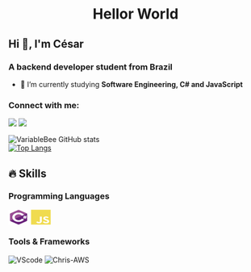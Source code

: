 <h1 align="center">Hellor World</h1>

<h2 align="left">Hi 👋, I'm César</h2>
<h3 align="left">A backend developer student from Brazil</h3>

- 🌱 I’m currently studying **Software Engineering, C# and JavaScript**

<h3 align="left">Connect with me:</h3>
<p align="left">
 <a href = "mailto:cesar.amorim49@gmail.com"> <img src="https://img.shields.io/badge/Gmail-D14836?style=for-the-badge&logo=gmail&logoColor=white" target="_blank"></a>
 <a href = "https://www.linkedin.com/in/amorimcesar"> <img src="https://img.shields.io/badge/LinkedIn-0077B5?style=for-the-badge&logo=linkedin&logoColor=white"></a>
</p>

<!-- GithubStats -->
![VariableBee GitHub stats](https://github-readme-stats.vercel.app/api?username=amorimcesar&show_icons=true&theme=swift)</br>
[![Top Langs](https://github-readme-stats.vercel.app/api/top-langs/?username=amorimcesar&layout=donut)](https://github.com/amorimcesar/github-readme-stats)

## 🔥 Skills
<!-- Skills: Programming Languages -->
  <div style="flex-basis: 48%;">
    <h3>Programming Languages</h3>
    <img align="center" alt="C#" height="30" width="40" src="https://raw.githubusercontent.com/devicons/devicon/master/icons/csharp/csharp-original.svg">
    <img align="center" alt="Js" height="30" width="40" src="https://raw.githubusercontent.com/devicons/devicon/master/icons/javascript/javascript-plain.svg">
   </div>
    <!-- Skills: Tools & Frameworks -->
  <div style="flex-basis: 48%;">
    <h3>Tools & Frameworks</h3>
    <img align="center" alt="VScode" height="30" width="40" src="https://cdn.jsdelivr.net/gh/devicons/devicon/icons/vscode/vscode-original.svg">
    <img align="center" alt="Chris-AWS" height="30" width="40" src="https://cdn.jsdelivr.net/gh/devicons/devicon/icons/git/git-original.svg">
  </div>
